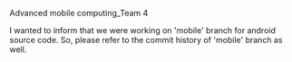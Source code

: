 Advanced mobile computing_Team 4




I wanted to inform that we were working on 'mobile' branch for android source code. 
So, please refer to the commit history of 'mobile' branch as well. 
